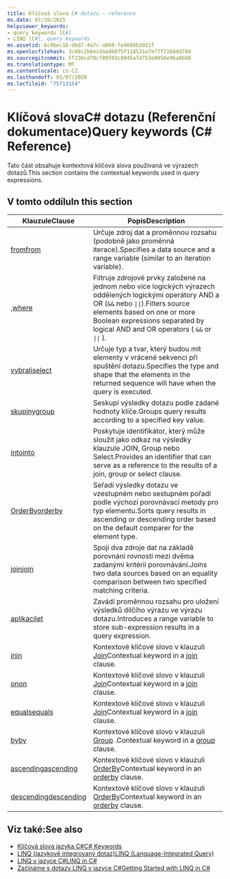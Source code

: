 ```yaml
---
title: Klíčová slova C# dotazu – reference
ms.date: 07/20/2015
helpviewer_keywords:
- query keywords [C#]
- LINQ [C#], query keywords
ms.assetid: 6c9bec16-dbd7-4a7c-a060-fe4600b2021f
ms.openlocfilehash: 3c08c2b6ecdaa4b875f118531e7e77f7164dd784
ms.sourcegitcommit: 5f236cd78cf09593c8945a7d753e0850e96a0b80
ms.translationtype: MT
ms.contentlocale: cs-CZ
ms.lasthandoff: 01/07/2020
ms.locfileid: "75713154"
---
```

# <a name="query-keywords-c-reference"></a><span data-ttu-id="1b5df-102">Klíčová slovaC# dotazu (Referenční dokumentace)</span><span class="sxs-lookup"><span data-stu-id="1b5df-102">Query keywords (C# Reference)</span></span>

<span data-ttu-id="1b5df-103">Tato část obsahuje kontextová klíčová slova používaná ve výrazech dotazů.</span><span class="sxs-lookup"><span data-stu-id="1b5df-103">This section contains the contextual keywords used in query expressions.</span></span>

## <a name="in-this-section"></a><span data-ttu-id="1b5df-104">V tomto oddílu</span><span class="sxs-lookup"><span data-stu-id="1b5df-104">In this section</span></span>

|<span data-ttu-id="1b5df-105">Klauzule</span><span class="sxs-lookup"><span data-stu-id="1b5df-105">Clause</span></span>|<span data-ttu-id="1b5df-106">Popis</span><span class="sxs-lookup"><span data-stu-id="1b5df-106">Description</span></span>|
|------------|-----------------|
|[<span data-ttu-id="1b5df-107">from</span><span class="sxs-lookup"><span data-stu-id="1b5df-107">from</span></span>](from-clause.md)|<span data-ttu-id="1b5df-108">Určuje zdroj dat a proměnnou rozsahu (podobně jako proměnná iterace).</span><span class="sxs-lookup"><span data-stu-id="1b5df-108">Specifies a data source and a range variable (similar to an iteration variable).</span></span>|
|[<span data-ttu-id="1b5df-109">,</span><span class="sxs-lookup"><span data-stu-id="1b5df-109">where</span></span>](where-clause.md)|<span data-ttu-id="1b5df-110">Filtruje zdrojové prvky založené na jednom nebo více logických výrazech oddělených logickými operátory AND a OR (`&&` nebo <code>&#124;&#124;</code>).</span><span class="sxs-lookup"><span data-stu-id="1b5df-110">Filters source elements based on one or more Boolean expressions separated by logical AND and OR operators ( `&&` or <code>&#124;&#124;</code> ).</span></span>|
|[<span data-ttu-id="1b5df-111">vybrali</span><span class="sxs-lookup"><span data-stu-id="1b5df-111">select</span></span>](select-clause.md)|<span data-ttu-id="1b5df-112">Určuje typ a tvar, který budou mít elementy v vrácené sekvenci při spuštění dotazu.</span><span class="sxs-lookup"><span data-stu-id="1b5df-112">Specifies the type and shape that the elements in the returned sequence will have when the query is executed.</span></span>|
|[<span data-ttu-id="1b5df-113">skupiny</span><span class="sxs-lookup"><span data-stu-id="1b5df-113">group</span></span>](group-clause.md)|<span data-ttu-id="1b5df-114">Seskupí výsledky dotazu podle zadané hodnoty klíče.</span><span class="sxs-lookup"><span data-stu-id="1b5df-114">Groups query results according to a specified key value.</span></span>|
|[<span data-ttu-id="1b5df-115">into</span><span class="sxs-lookup"><span data-stu-id="1b5df-115">into</span></span>](into.md)|<span data-ttu-id="1b5df-116">Poskytuje identifikátor, který může sloužit jako odkaz na výsledky klauzule JOIN, Group nebo Select.</span><span class="sxs-lookup"><span data-stu-id="1b5df-116">Provides an identifier that can serve as a reference to the results of a join, group or select clause.</span></span>|
|[<span data-ttu-id="1b5df-117">OrderBy</span><span class="sxs-lookup"><span data-stu-id="1b5df-117">orderby</span></span>](orderby-clause.md)|<span data-ttu-id="1b5df-118">Seřadí výsledky dotazu ve vzestupném nebo sestupném pořadí podle výchozí porovnávací metody pro typ elementu.</span><span class="sxs-lookup"><span data-stu-id="1b5df-118">Sorts query results in ascending or descending order based on the default comparer for the element type.</span></span>|
|[<span data-ttu-id="1b5df-119">join</span><span class="sxs-lookup"><span data-stu-id="1b5df-119">join</span></span>](join-clause.md)|<span data-ttu-id="1b5df-120">Spojí dva zdroje dat na základě porovnání rovnosti mezi dvěma zadanými kritérii porovnávání.</span><span class="sxs-lookup"><span data-stu-id="1b5df-120">Joins two data sources based on an equality comparison between two specified matching criteria.</span></span>|
|[<span data-ttu-id="1b5df-121">aplikaci</span><span class="sxs-lookup"><span data-stu-id="1b5df-121">let</span></span>](let-clause.md)|<span data-ttu-id="1b5df-122">Zavádí proměnnou rozsahu pro uložení výsledků dílčího výrazu ve výrazu dotazu.</span><span class="sxs-lookup"><span data-stu-id="1b5df-122">Introduces a range variable to store sub-expression results in a query expression.</span></span>|
|[<span data-ttu-id="1b5df-123">in</span><span class="sxs-lookup"><span data-stu-id="1b5df-123">in</span></span>](in.md)|<span data-ttu-id="1b5df-124">Kontextové klíčové slovo v klauzuli [Join](join-clause.md)</span><span class="sxs-lookup"><span data-stu-id="1b5df-124">Contextual keyword in a [join](join-clause.md) clause.</span></span>|
|[<span data-ttu-id="1b5df-125">on</span><span class="sxs-lookup"><span data-stu-id="1b5df-125">on</span></span>](on.md)|<span data-ttu-id="1b5df-126">Kontextové klíčové slovo v klauzuli [Join](join-clause.md)</span><span class="sxs-lookup"><span data-stu-id="1b5df-126">Contextual keyword in a [join](join-clause.md) clause.</span></span>|
|[<span data-ttu-id="1b5df-127">equals</span><span class="sxs-lookup"><span data-stu-id="1b5df-127">equals</span></span>](equals.md)|<span data-ttu-id="1b5df-128">Kontextové klíčové slovo v klauzuli [Join](join-clause.md)</span><span class="sxs-lookup"><span data-stu-id="1b5df-128">Contextual keyword in a [join](join-clause.md) clause.</span></span>|
|[<span data-ttu-id="1b5df-129">by</span><span class="sxs-lookup"><span data-stu-id="1b5df-129">by</span></span>](by.md)|<span data-ttu-id="1b5df-130">Kontextové klíčové slovo v klauzuli [Group](group-clause.md) .</span><span class="sxs-lookup"><span data-stu-id="1b5df-130">Contextual keyword in a [group](group-clause.md) clause.</span></span>|
|[<span data-ttu-id="1b5df-131">ascending</span><span class="sxs-lookup"><span data-stu-id="1b5df-131">ascending</span></span>](ascending.md)|<span data-ttu-id="1b5df-132">Kontextové klíčové slovo v klauzuli [OrderBy](orderby-clause.md)</span><span class="sxs-lookup"><span data-stu-id="1b5df-132">Contextual keyword in an [orderby](orderby-clause.md) clause.</span></span>|
|[<span data-ttu-id="1b5df-133">descending</span><span class="sxs-lookup"><span data-stu-id="1b5df-133">descending</span></span>](descending.md)|<span data-ttu-id="1b5df-134">Kontextové klíčové slovo v klauzuli [OrderBy](orderby-clause.md)</span><span class="sxs-lookup"><span data-stu-id="1b5df-134">Contextual keyword in an [orderby](orderby-clause.md) clause.</span></span>|

## <a name="see-also"></a><span data-ttu-id="1b5df-135">Viz také:</span><span class="sxs-lookup"><span data-stu-id="1b5df-135">See also</span></span>

- [<span data-ttu-id="1b5df-136">Klíčová slova jazyka C#</span><span class="sxs-lookup"><span data-stu-id="1b5df-136">C# Keywords</span></span>](index.md)
- [<span data-ttu-id="1b5df-137">LINQ (jazykově integrovaný dotaz)</span><span class="sxs-lookup"><span data-stu-id="1b5df-137">LINQ (Language-Integrated Query)</span></span>](../../programming-guide/concepts/linq/index.md)
- [<span data-ttu-id="1b5df-138">LINQ v jazyce C#</span><span class="sxs-lookup"><span data-stu-id="1b5df-138">LINQ in C#</span></span>](../../linq/index.md)
- [<span data-ttu-id="1b5df-139">Začínáme s dotazy LINQ v jazyce C#</span><span class="sxs-lookup"><span data-stu-id="1b5df-139">Getting Started with LINQ in C#</span></span>](/dotnet/csharp/programming-guide/concepts/linq/)
